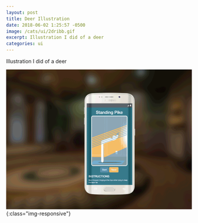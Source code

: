 ```yaml
---
layout: post
title: Deer Illustration
date: 2018-06-02 1:25:57 -0500
image: /cats/ui/2dribb.gif
excerpt: Illustration I did of a deer
categories: ui
---
```


Illustration I did of a deer

![image-title-here](/assets/img/cats/ui/2dribb.gif){:class="img-responsive"}
